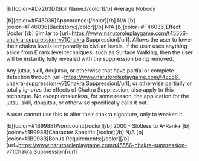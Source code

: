 [b][color=#D7263D]Skill Name:[/color][/b] Average Nobody

[b][color=#F46036]Appearance:[/color][/b] N/A
[b][color=#F46036]Backstory:[/color][/b] N/A
[b][color=#F46036]Effect:[/color][/b] Similar to [url=https://www.narutoroleplaygame.com/t45556-chakra-suppression-v7]Chakra Suppression[/url]. Allows the user to lower their chakra levels temporarily to civilian levels. If the user uses anything aside from E rank level techniques, such as Surface Walking, then the user will be instantly fully revealed with the suppression being removed.

Any jutsu, skill, doujutsu, or otherwise that have partial or complete detection through [url=https://www.narutoroleplaygame.com/t45556-chakra-suppression-v7]Chakra Suppression[/url], or otherwise partially or totally ignores the effects of Chakra Suppression, also apply to this technique. No exceptions unless, for some reason, the application for the jutsu, skill, doujutsu, or otherwise specifically calls it out.

A user cannot use this to alter their chakra signature, only to weaken it.

[b][color=#1B998B]Wordcount:[/color][/b] 2000 - Slotless to A-Rank+
[b][color=#1B998B]Character Specific:[/color][/b] N/A
[b][color=#1B998B]Bonus Requirements:[/color][/b] [url=https://www.narutoroleplaygame.com/t45556-chakra-suppression-v7]Chakra Suppression[/url]